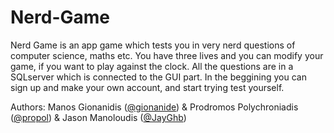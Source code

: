 # Nerd-Game
Nerd Game is an app game which tests you in very nerd questions of computer science, maths etc. 
You have three lives and you can modify your game, if you want to play against the clock. 
All the questions are in a SQLserver which is connected to the GUI part. In the beggining you can sign up and make your own account,
and start trying test yourself. 

Authors: Manos Gionanidis ([@gionanide](https://github.com/gionanide)) & Prodromos Polychroniadis ([@propol](https://github.com/propol)) & Jason Manoloudis ([@JayGhb](https://github.com/JayGhb))

